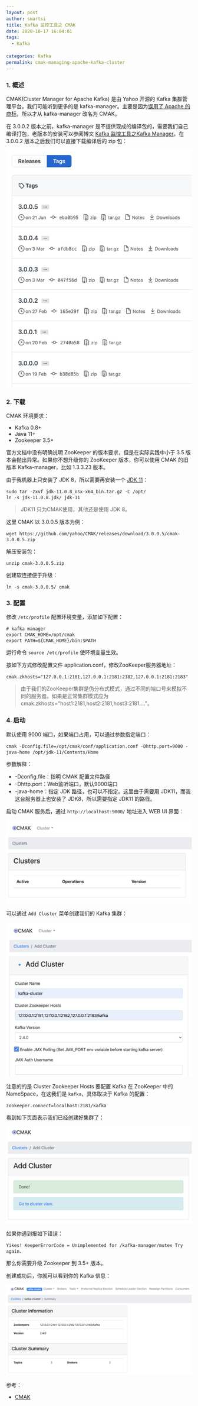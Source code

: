 ```yaml
---
layout: post
author: smartsi
title: Kafka 监控工具之 CMAK
date: 2020-10-17 16:04:01
tags:
  - Kafka

categories: Kafka
permalink: cmak-managing-apache-kafka-cluster
---
```


### 1. 概述

CMAK(Cluster Manager for Apache Kafka) 是由 Yahoo 开源的 Kafka 集群管理平台。我们可能听到更多的是 kafka-manager。主要是因为[误用了 Apache 的商标](https://github.com/yahoo/CMAK/issues/713)，所以才从 kafka-manager 改名为 CMAK。

在 3.0.0.2 版本之前，kafka-manager 是不提供现成的编译包的，需要我们自己编译打包，老版本的安装可以参阅博文 [Kafka 监控工具之Kafka Manager](http://smartsi.club/use-kafka-manager-to-manage-kafka.html)。在 3.0.0.2 版本之后我们可以直接下载编译后的 zip 包：

![](https://github.com/sjf0115/ImageBucket/blob/main/Kafka/cmak-managing-apache-kafka-cluster-5.jpg?raw=true)

### 2. 下载

CMAK 环境要求：
- Kafka 0.8+
- Java 11+
- Zookeeper 3.5+

官方文档中没有明确说明 ZooKeeper 的版本要求，但是在实际实践中小于 3.5 版本会抛出异常。如果你不想升级你的 ZooKeeper 版本，你可以使用 CMAK 的旧版本 Kafka-manager，比如 1.3.3.23 版本。

由于我机器上只安装了 JDK 8，所以需要再安装一个 [JDK 11](https://www.oracle.com/java/technologies/javase-jdk11-downloads.html)：
```
sudo tar -zxvf jdk-11.0.8_osx-x64_bin.tar.gz -C /opt/
ln -s jdk-11.0.8.jdk/ jdk-11
```
> JDK11 只为CMAK使用，其他还是使用 JDK 8。

这里 CMAK 以 3.0.0.5 版本为例：
```
wget https://github.com/yahoo/CMAK/releases/download/3.0.0.5/cmak-3.0.0.5.zip
```
解压安装包：
```
unzip cmak-3.0.0.5.zip
```
创建软连接便于升级：
```
ln -s cmak-3.0.0.5/ cmak
```

### 3. 配置

修改 `/etc/profile` 配置环境变量，添加如下配置：
```
# kafka manager
export CMAK_HOME=/opt/cmak
export PATH=${CMAK_HOME}/bin:$PATH
```
运行命令 `source /etc/profile` 使环境变量生效。

按如下方式修改配置文件 application.conf，修改ZooKeeper服务器地址：
```
cmak.zkhosts="127.0.0.1:2181,127.0.0.1:2181:2182,127.0.0.1:2181:2183"
```
> 由于我们的ZooKeeper集群是伪分布式模式，通过不同的端口号来模拟不同的服务器。如果是正常集群模式应为 cmak.zkhosts="host1:2181,host2:2181,host3:2181...."。

### 4. 启动

默认使用 9000 端口，如果端口占用，可以通过参数指定端口：
```
cmak -Dconfig.file=/opt/cmak/conf/application.conf -Dhttp.port=9000 -java-home /opt/jdk-11/Contents/Home
```
参数解释：
- -Dconfig.file：指明 CMAK 配置文件路径
- -Dhttp.port：Web监听端口，默认9000端口
- -java-home：指定 JDK 路径，也可以不指定。这里由于需要用 JDK11，而我这台服务器上也安装了 JDK8，所以需要指定 JDK11 的路径。

启动 CMAK 服务后，通过 `http://localhost:9000/` 地址进入 WEB UI 界面：

![](https://github.com/sjf0115/ImageBucket/blob/main/Kafka/cmak-managing-apache-kafka-cluster-4.jpg?raw=true)

可以通过 `Add Cluster` 菜单创建我们的 Kafka 集群：

![](https://github.com/sjf0115/ImageBucket/blob/main/Kafka/cmak-managing-apache-kafka-cluster-1.jpg?raw=true)

注意的的是 Cluster Zookeeper Hosts 要配置 Kafka 在 ZooKeeper 中的 NameSpace，在这我们是 `kafka`，具体取决于 Kafka 的配置：
```
zookeeper.connect=localhost:2181/kafka
```
看到如下页面表示我们已经创建好集群了：

![](https://github.com/sjf0115/ImageBucket/blob/main/Kafka/cmak-managing-apache-kafka-cluster-2.jpg?raw=true)

如果你遇到报如下错误：
```
Yikes! KeeperErrorCode = Unimplemented for /kafka-manager/mutex Try again.
```
那么你需要升级 Zookeeper 到 3.5+ 版本。

创建成功后，你就可以看到你的 Kafka 信息：

![](https://github.com/sjf0115/ImageBucket/blob/main/Kafka/cmak-managing-apache-kafka-cluster-3.jpg?raw=true)

参考：
- [CMAK](https://github.com/yahoo/CMAK)
